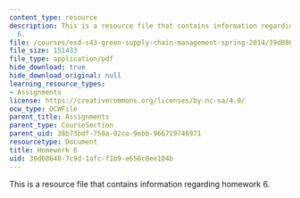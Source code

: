 ```yaml
---
content_type: resource
description: This is a resource file that contains information regarding homework
  6.
file: /courses/esd-s43-green-supply-chain-management-spring-2014/39d086407c9d1afcf1b9e656c8ee104b_MITESD_S43S14_6_HW.pdf
file_size: 151433
file_type: application/pdf
hide_download: true
hide_download_original: null
learning_resource_types:
- Assignments
license: https://creativecommons.org/licenses/by-nc-sa/4.0/
ocw_type: OCWFile
parent_title: Assignments
parent_type: CourseSection
parent_uid: 38b73bdf-750a-02ca-9ebb-966719746971
resourcetype: Document
title: Homework 6
uid: 39d08640-7c9d-1afc-f1b9-e656c8ee104b
---
```

This is a resource file that contains information regarding homework 6.